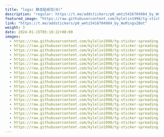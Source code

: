 ```yaml
---
title: "logic 静态贴纸包(0)"
description: "regular: https://t.me/addstickers/p0_wmtz5416704984_by_WuMingv2Bot"
featured_image: "https://raw.githubusercontent.com/kylelin1998/tg-sticker-spreading-worldwide-images/main/img/fe488fd0-bf3f-4174-9eb3-42590a41d5f9.jpg"
link: "https://t.me/addstickers/p0_wmtz5416704984_by_WuMingv2Bot"
weight: 3
date: 2024-01-15T05:18:22+08:00
images:
  - https://raw.githubusercontent.com/kylelin1998/tg-sticker-spreading-worldwide-images/main/img/fe488fd0-bf3f-4174-9eb3-42590a41d5f9.jpg
  - https://raw.githubusercontent.com/kylelin1998/tg-sticker-spreading-worldwide-images/main/img/10604be7-4860-486d-bf48-d97a90307b09.jpg
  - https://raw.githubusercontent.com/kylelin1998/tg-sticker-spreading-worldwide-images/main/img/17685604-948f-4733-8b66-e1d88f33214e.jpg
  - https://raw.githubusercontent.com/kylelin1998/tg-sticker-spreading-worldwide-images/main/img/ea047050-66c1-47b8-a39b-d00f068b069b.jpg
  - https://raw.githubusercontent.com/kylelin1998/tg-sticker-spreading-worldwide-images/main/img/5913aa1d-d5e1-4065-8368-b485dae7f376.jpg
  - https://raw.githubusercontent.com/kylelin1998/tg-sticker-spreading-worldwide-images/main/img/65649fc0-8ab8-4717-bef2-f7d73015c3ba.jpg
  - https://raw.githubusercontent.com/kylelin1998/tg-sticker-spreading-worldwide-images/main/img/14cd1314-0c43-462c-b392-4634a0663e11.jpg
  - https://raw.githubusercontent.com/kylelin1998/tg-sticker-spreading-worldwide-images/main/img/1d8ff935-3857-4f90-9e55-446226f0dea0.jpg
  - https://raw.githubusercontent.com/kylelin1998/tg-sticker-spreading-worldwide-images/main/img/5366cd99-d2d6-463c-a5dd-9e34c5b2e369.jpg
  - https://raw.githubusercontent.com/kylelin1998/tg-sticker-spreading-worldwide-images/main/img/2f6dd49f-d216-46eb-9cf0-4116ff32d9ae.jpg
  - https://raw.githubusercontent.com/kylelin1998/tg-sticker-spreading-worldwide-images/main/img/6e3cdbba-7e44-41f9-8175-fe09e0a859b6.jpg
  - https://raw.githubusercontent.com/kylelin1998/tg-sticker-spreading-worldwide-images/main/img/48b334dd-28a7-47ab-bd94-80d80f365d98.jpg
  - https://raw.githubusercontent.com/kylelin1998/tg-sticker-spreading-worldwide-images/main/img/ab087972-0152-44f0-acd9-65c11ff0e9f5.jpg
  - https://raw.githubusercontent.com/kylelin1998/tg-sticker-spreading-worldwide-images/main/img/17d8c3fa-2202-488e-8666-d9c9635ef143.jpg
  - https://raw.githubusercontent.com/kylelin1998/tg-sticker-spreading-worldwide-images/main/img/2f67e64e-c8a0-4f09-8221-92a0fda372ed.jpg
  - https://raw.githubusercontent.com/kylelin1998/tg-sticker-spreading-worldwide-images/main/img/34118597-a999-424d-8d40-b71d9371ccff.jpg
  - https://raw.githubusercontent.com/kylelin1998/tg-sticker-spreading-worldwide-images/main/img/7652d589-6bc3-4b80-97d3-161ec8b1af65.jpg
  - https://raw.githubusercontent.com/kylelin1998/tg-sticker-spreading-worldwide-images/main/img/4f7ad936-c845-42b4-9809-3d596dc8c660.jpg
  - https://raw.githubusercontent.com/kylelin1998/tg-sticker-spreading-worldwide-images/main/img/882a0f5a-ff35-453f-a752-c4def4dbccbc.jpg
  - https://raw.githubusercontent.com/kylelin1998/tg-sticker-spreading-worldwide-images/main/img/f0677fed-e80e-4766-a899-9b12e20bb9c0.jpg
---
```

